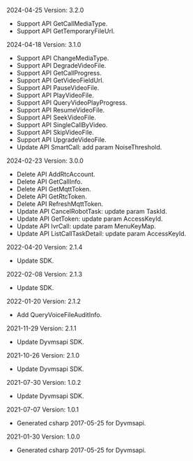 2024-04-25 Version: 3.2.0
- Support API GetCallMediaType.
- Support API GetTemporaryFileUrl.


2024-04-18 Version: 3.1.0
- Support API ChangeMediaType.
- Support API DegradeVideoFile.
- Support API GetCallProgress.
- Support API GetVideoFieldUrl.
- Support API PauseVideoFile.
- Support API PlayVideoFile.
- Support API QueryVideoPlayProgress.
- Support API ResumeVideoFile.
- Support API SeekVideoFile.
- Support API SingleCallByVideo.
- Support API SkipVideoFile.
- Support API UpgradeVideoFile.
- Update API SmartCall: add param NoiseThreshold.


2024-02-23 Version: 3.0.0
- Delete API AddRtcAccount.
- Delete API GetCallInfo.
- Delete API GetMqttToken.
- Delete API GetRtcToken.
- Delete API RefreshMqttToken.
- Update API CancelRobotTask: update param TaskId.
- Update API GetToken: update param AccessKeyId.
- Update API IvrCall: update param MenuKeyMap.
- Update API ListCallTaskDetail: update param AccessKeyId.


2022-04-20 Version: 2.1.4
- Update SDK.

2022-02-08 Version: 2.1.3
- Update SDK.

2022-01-20 Version: 2.1.2
- Add QueryVoiceFileAuditInfo.

2021-11-29 Version: 2.1.1
- Update Dyvmsapi SDK.

2021-10-26 Version: 2.1.0
- Update Dyvmsapi SDK.

2021-07-30 Version: 1.0.2
- Update Dyvmsapi SDK.

2021-07-07 Version: 1.0.1
- Generated csharp 2017-05-25 for Dyvmsapi.

2021-01-30 Version: 1.0.0
- Generated csharp 2017-05-25 for Dyvmsapi.

